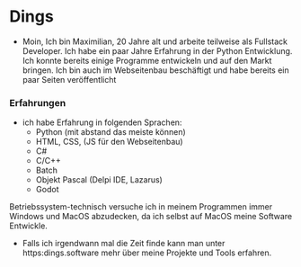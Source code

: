 # Dings
- Moin, Ich bin Maximilian, 20 Jahre alt und arbeite teilweise als Fullstack Developer. Ich habe ein paar Jahre Erfahrung in der Python Entwicklung. Ich konnte bereits einige Programme entwickeln und auf den Markt bringen. Ich bin auch im Webseitenbau beschäftigt und habe bereits ein paar Seiten veröffentlicht

### Erfahrungen
- ich habe Erfahrung in folgenden Sprachen:
    - Python (mit abstand das meiste können)
    - HTML, CSS, (JS für den Webseitenbau)
    - C#
    - C/C++
    - Batch
    - Objekt Pascal (Delpi IDE, Lazarus)
    - Godot
 
Betriebssystem-technisch versuche ich in meinem Programmen immer Windows und MacOS abzudecken, da ich selbst auf MacOS meine Software Entwickle.
- Falls ich irgendwann mal die Zeit finde kann man unter https:dings.software mehr über meine Projekte und Tools erfahren.
